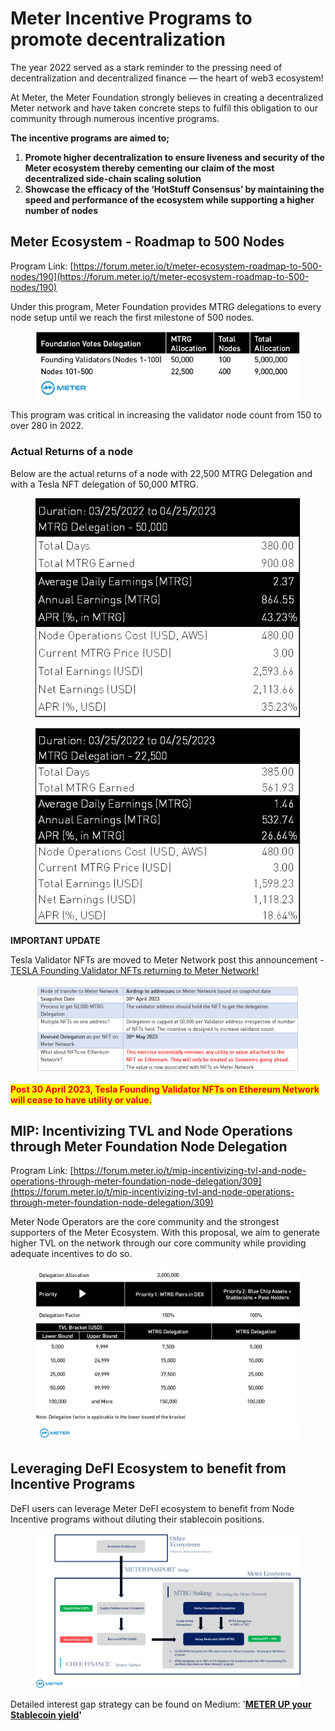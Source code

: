 # Meter Incentive Programs to promote decentralization

The year 2022 served as a stark reminder to the pressing need of decentralization and decentralized finance — the heart of web3 ecosystem!

At Meter, the Meter Foundation strongly believes in creating a decentralized Meter network and have taken concrete steps to fulfil this obligation to our community through numerous incentive programs. &#x20;

**The incentive programs are aimed to;**

1. **Promote higher decentralization to ensure liveness and security of the Meter ecosystem thereby cementing our claim of the most decentralized side-chain scaling solution**
2. **Showcase the efficacy of the ‘HotStuff Consensus’ by maintaining the speed and performance of the ecosystem while supporting a higher number of nodes**

## Meter Ecosystem - Roadmap to 500 Nodes

Program Link: [https://forum.meter.io/t/meter-ecosystem-roadmap-to-500-nodes/190](https://forum.meter.io/t/meter-ecosystem-roadmap-to-500-nodes/190)

Under this program, Meter Foundation provides MTRG delegations to every node setup until we reach the first milestone of 500 nodes.

&#x20;

<figure><img src="../.gitbook/assets/image (9).png" alt=""><figcaption></figcaption></figure>

This program was critical in increasing the validator node count from 150 to over 280 in 2022.

### Actual Returns of a node

Below are the actual returns of a node with 22,500 MTRG Delegation and with a Tesla NFT delegation of 50,000 MTRG.&#x20;

<figure><img src="../.gitbook/assets/image (10).png" alt=""><figcaption></figcaption></figure>

<figure><img src="../.gitbook/assets/image (14).png" alt=""><figcaption></figcaption></figure>

**IMPORTANT UPDATE**

Tesla Validator NFTs are moved to Meter Network post this announcement - [TESLA Founding Validator NFTs returning to Meter Network! ](https://medium.com/meter-io/tesla-founding-validator-nfts-returning-to-meter-network-efdafa30476d)

<figure><img src="../.gitbook/assets/image (18).png" alt=""><figcaption></figcaption></figure>

<mark style="color:red;">**Post 30 April 2023, Tesla Founding Validator NFTs on Ethereum Network will cease to have utility or value.**</mark>

## MIP: Incentivizing TVL and Node Operations through Meter Foundation Node Delegation

Program Link: [https://forum.meter.io/t/mip-incentivizing-tvl-and-node-operations-through-meter-foundation-node-delegation/309](https://forum.meter.io/t/mip-incentivizing-tvl-and-node-operations-through-meter-foundation-node-delegation/309)

Meter Node Operators are the core community and the strongest supporters of the Meter Ecosystem. With this proposal, we aim to generate higher TVL on the network through our core community while providing adequate incentives to do so.

<figure><img src="../.gitbook/assets/image (2).png" alt=""><figcaption></figcaption></figure>

## Leveraging DeFI Ecosystem to benefit from Incentive Programs

DeFI users can leverage Meter DeFI ecosystem to benefit from Node Incentive programs without diluting their stablecoin positions.

<figure><img src="../.gitbook/assets/image (11).png" alt=""><figcaption></figcaption></figure>

Detailed interest gap strategy can be found on Medium: '[**METER UP your Stablecoin yield**](https://medium.com/meter-io/meter-up-your-stablecoin-yield-on-meter-network-3e382ca10699)**'**

